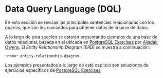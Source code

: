 # Data Query Language (DQL)

En esta sección se revisan las principales sentencias relacionadas con los _queries_, que son los comandos para obtener datos de la base de datos.

A lo largo de esta sección se estarán presentando ejemplos de una base de datos relacional, basada en el ubicada en [PostgreSQL Exercises](https://pgexercises.com/) por [
Alisdair Owens](https://alisdairowens.net/). El _Entity Relationship Diagram (ERD)_ se muestra a continuación:

```{image} https://pgexercises.com/img/schema-horizontal.svg
:name: entity-relationship-diagram
```

Los ejemplos presentados a lo largo de esté capítulo son soluciones de ejercicios específicos de [PostgreSQL Exercises](https://pgexercises.com/).

```{tableofcontents}
````